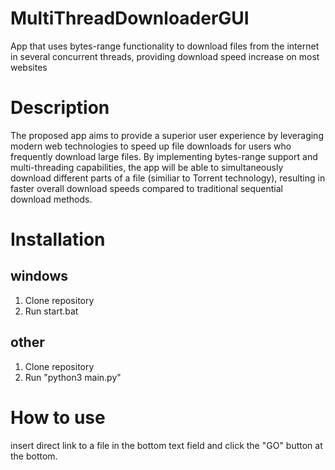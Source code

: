 # MultiThreadDownloaderGUI
App that uses bytes-range functionality to download files from the internet in several concurrent threads, providing download speed increase on most websites

# Description
The proposed app aims to provide a superior user experience by leveraging modern web technologies to speed up file downloads for users who frequently download large files. By implementing bytes-range support and multi-threading capabilities, the app will be able to simultaneously download different parts of a file (similiar to Torrent technology), resulting in faster overall download speeds compared to traditional sequential download methods.

# Installation

## windows
1. Clone repository
2. Run start.bat

## other
1. Clone repository
2. Run "python3 main.py"

# How to use
insert direct link to a file in the bottom text field and click the "GO" button at the bottom.
